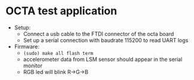 # OCTA test application
- Setup:
    - Connect a usb cable to the FTDI connector of the octa board
    - Set up a serial connection with baudrate 115200 to read UART logs
- Firmware:
    - `(sudo) make all flash term`
    - accelerometer data from LSM sensor should appear in the serial monitor
    - RGB led will blink R->G->B
